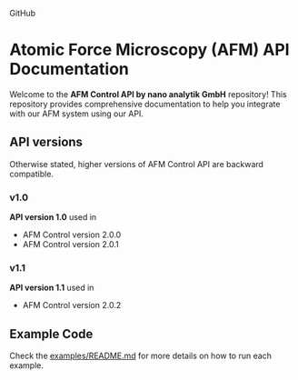 GitHub

# Atomic Force Microscopy (AFM) API Documentation

Welcome to the **AFM Control API by nano analytik GmbH** repository! This repository provides comprehensive documentation to help you integrate with our AFM system using our API.

## API versions 

Otherwise stated, higher versions of AFM Control API are backward compatible.

### v1.0

**API version 1.0** used in 

 - AFM Control version 2.0.0
 - AFM Control version 2.0.1

### v1.1

**API version 1.1** used in 

 - AFM Control version 2.0.2

## Example Code

Check the [examples/README.md](./examples/README.md) for more details on how to run each example.
